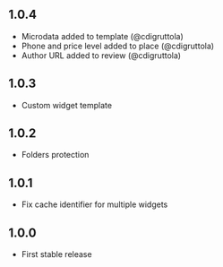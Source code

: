 ## 1.0.4

- Microdata added to template (@cdigruttola)
- Phone and price level added to place (@cdigruttola)
- Author URL added to review (@cdigruttola)

## 1.0.3

- Custom widget template

## 1.0.2

- Folders protection

## 1.0.1

- Fix cache identifier for multiple widgets

## 1.0.0

- First stable release
